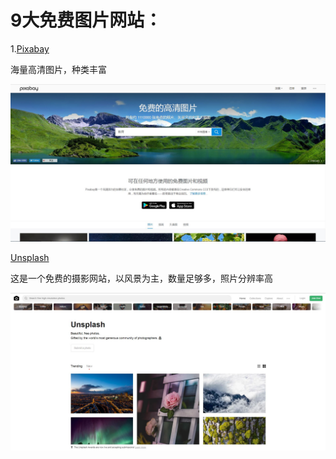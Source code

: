 # 9大免费图片网站：

1.<a href="https://pixabay.com/" target="_blank">Pixabay</a>

海量高清图片，种类丰富

<img src="https://github.com/Eaaon/Picture-material-net/blob/master/images/pixabay.JPG" width="880px" title="1.png"  alt=""/>

<a href="https://unsplash.com/" target="_blank">Unsplash</a>

这是一个免费的摄影网站，以风景为主，数量足够多，照片分辨率高

<img src="https://github.com/Eaaon/Picture-material-net/blob/master/images/unsplash.JPG" width="880px" title="2.png"  alt=""/>


